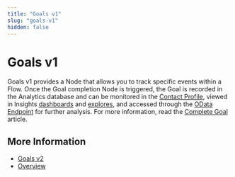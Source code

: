 ```yaml
---
title: "Goals v1"
slug: "goals-v1"
hidden: false
---
```


# Goals v1

Goals v1 provides a Node that allows you to track specific events within a Flow. 
Once the Goal completion Node is triggered,
the Goal is recorded in the Analytics database and can be monitored in the [Contact Profile](../contact-profiles.md),
viewed in Insights [dashboards](../../../insights/dashboards/overview.md) and [explores](../../../insights/explorers/transcript.md#session-transcript-details), and accessed through the [OData Endpoint](../odata.md) for further analysis.
For more information, read the [Complete Goal](../../../ai/build/node-reference/analytics/complete-goal.md) article.

## More Information

- [Goals v2](v2.md)
- [Overview](overview.md)